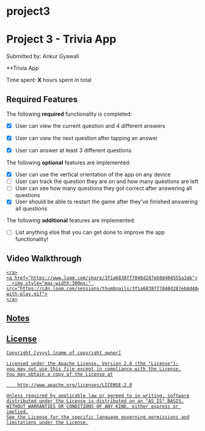 # project3


# Project 3 - Trivia App

Submitted by: Ankur Gyawali

**Trivia App

Time spent: **X** hours spent in total

## Required Features

The following **required** functionality is completed:

- [X] User can view the current question and 4 different answers
- [X] User can view the next question after tapping an answer
- [X] User can answer at least 3 different questions


The following **optional** features are implemented:

- [X] User can use the vertical orientation of the app on any device
- [ ] User can track the question they are on and how many questions are left
- [ ] User can see how many questions they got correct after answering all questions
- [X] User should be able to restart the game after they've finished answering all questions

The following **additional** features are implemented:

- [ ] List anything else that you can get done to improve the app functionality!

## Video Walkthrough

<div>
    <a href="https://www.loom.com/share/3f1a6838ff7848d287eb8d404555a3ab">
   
    </a>
    <a href="https://www.loom.com/share/3f1a6838ff7848d287eb8d404555a3ab">
      <img style="max-width:300px;" src="https://cdn.loom.com/sessions/thumbnails/3f1a6838ff7848d287eb8d404555a3ab-with-play.gif">
    </a>
  </div>



## Notes





## License

    Copyright [yyyy] [name of copyright owner]

    Licensed under the Apache License, Version 2.0 (the "License");
    you may not use this file except in compliance with the License.
    You may obtain a copy of the License at

        http://www.apache.org/licenses/LICENSE-2.0

    Unless required by applicable law or agreed to in writing, software
    distributed under the License is distributed on an "AS IS" BASIS,
    WITHOUT WARRANTIES OR CONDITIONS OF ANY KIND, either express or implied.
    See the License for the specific language governing permissions and
    limitations under the License.
